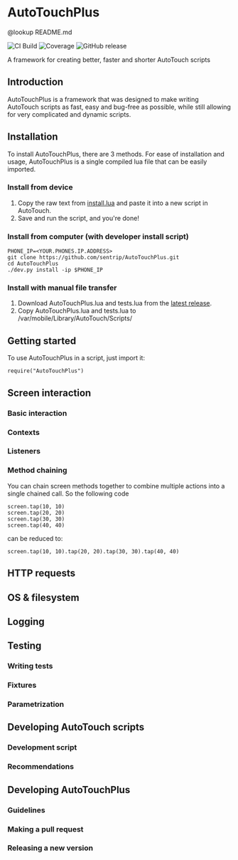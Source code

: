 # AutoTouchPlus

@lookup README.md


![CI Build](https://img.shields.io/travis/sentrip/AutoTouchPlus.svg)
![Coverage](https://coveralls.io/repos/github/sentrip/AutoTouchPlus/badge.svg)
![GitHub release](https://img.shields.io/github/release/sentrip/AutoTouchPlus/all.svg)


A framework for creating better, faster and shorter AutoTouch scripts


## Introduction

AutoTouchPlus is a framework that was designed to make writing AutoTouch scripts as fast, easy and bug-free as possible, while still allowing for very complicated and dynamic scripts.

## Installation
To install AutoTouchPlus, there are 3 methods. 
For ease of installation and usage, AutoTouchPlus is a single compiled lua file that can be easily imported. 


### Install from device

1. Copy the raw text from [install.lua](https://raw.githubusercontent.com/sentrip/AutoTouchPlus/master/install.lua) and paste it into a new script in AutoTouch. 
2. Save and run the script, and you're done!


### Install from computer (with developer install script)

    PHONE_IP=<YOUR.PHONES.IP.ADDRESS>
    git clone https://github.com/sentrip/AutoTouchPlus.git
    cd AutoTouchPlus
    ./dev.py install -ip $PHONE_IP


### Install with manual file transfer

1. Download AutoTouchPlus.lua and tests.lua from the [latest release](https://github.com/sentrip/AutoTouchPlus/releases/latest).
2. Copy AutoTouchPlus.lua and tests.lua to /var/mobile/Library/AutoTouch/Scripts/



## Getting started

To use AutoTouchPlus in a script, just import it:

    require("AutoTouchPlus")


## Screen interaction


### Basic interaction


### Contexts


### Listeners


### Method chaining
You can chain screen methods together to combine multiple actions into a single chained call. So the following code

    screen.tap(10, 10)
    screen.tap(20, 20)
    screen.tap(30, 30)
    screen.tap(40, 40)

can be reduced to:

    screen.tap(10, 10).tap(20, 20).tap(30, 30).tap(40, 40)







## HTTP requests






## OS & filesystem






## Logging





## Testing


### Writing tests


### Fixtures


### Parametrization




## Developing AutoTouch scripts


### Development script


### Recommendations






## Developing AutoTouchPlus


### Guidelines


### Making a pull request


### Releasing a new version


<!-- ## Buy me a coffee☕
If you think AutoTouchPlus is awesome, feel free to drop a donation!
* PayPal
* Bitcoin
* Ethereum
* Litecoin -->